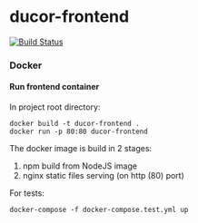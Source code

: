 # ducor-frontend
[![Build Status](https://travis-ci.org/DucaturFw/ducor-frontend.svg?branch=master)](https://travis-ci.org/DucaturFw/ducor-frontend)

### Docker

#### Run frontend container

In project root directory:

    docker build -t ducor-frontend .
    docker run -p 80:80 ducor-frontend

The docker image is build in 2 stages:
1. npm build from NodeJS image
2. nginx static files serving (on http (80) port)

For tests:

    docker-compose -f docker-compose.test.yml up